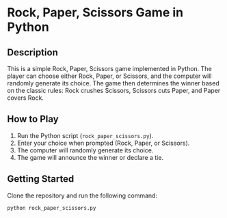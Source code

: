 # Rock, Paper, Scissors Game in Python

## Description
This is a simple Rock, Paper, Scissors game implemented in Python. The player can choose either Rock, Paper, or Scissors, and the computer will randomly generate its choice. The game then determines the winner based on the classic rules: Rock crushes Scissors, Scissors cuts Paper, and Paper covers Rock.

## How to Play
1. Run the Python script (`rock_paper_scissors.py`).
2. Enter your choice when prompted (Rock, Paper, or Scissors).
3. The computer will randomly generate its choice.
4. The game will announce the winner or declare a tie.

## Getting Started
Clone the repository and run the following command:
```bash
python rock_paper_scissors.py
